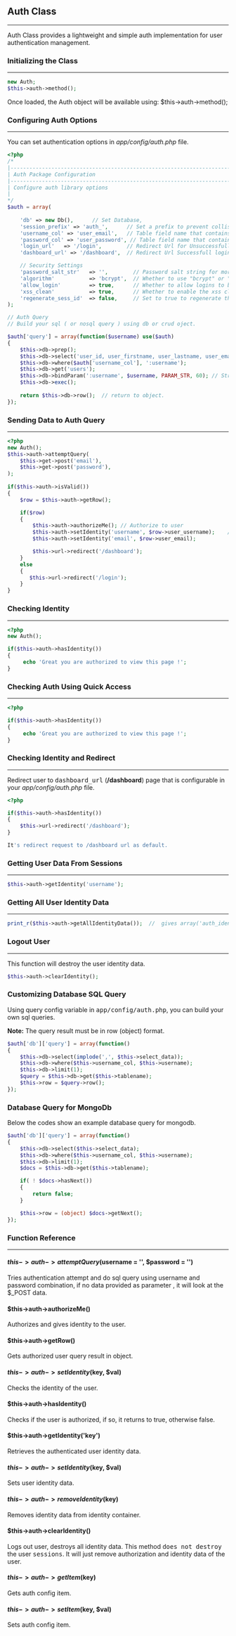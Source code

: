 ## Auth Class

------

Auth Class provides a lightweight and simple auth implementation for user authentication management.

### Initializing the Class

------

```php
new Auth;
$this->auth->method();
```

Once loaded, the Auth object will be available using: $this->auth->method();

### Configuring Auth Options

------

You can set authentication options in <dfn>app/config/auth.php</dfn> file.

```php
<?php
/*
|--------------------------------------------------------------------------
| Auth Package Configuration
|--------------------------------------------------------------------------
| Configure auth library options
|
*/
$auth = array(
    
    'db' => new Db(),      // Set Database,
    'session_prefix' => 'auth_',      // Set a prefix to prevent collisions with original session object.
    'username_col' => 'user_email',   // Table field name that contains the username.
    'password_col' => 'user_password', // Table field name that contains the password.
    'login_url'   => '/login',        // Redirect Url for Unsuccessfull logins
    'dashboard_url' => '/dashboard',  // Redirect Url Successfull logins

    // Security Settings
    'password_salt_str'   => '',        // Password salt string for more strong passwords. * Leave it blank if you don't want to use it.
    'algorithm'           => 'bcrypt',  // Whether to use "bcrypt" or "sha256" or "sha512" hash. ( Do not use md5 )
    'allow_login'         => true,      // Whether to allow logins to be performed on login form.
    'xss_clean'           => true,      // Whether to enable the xss clean.
    'regenerate_sess_id'  => false,     // Set to true to regenerate the session id on every page load or leave as false to regenerate only upon new login.
);

// Auth Query
// Build your sql ( or nosql query ) using db or crud oject.

$auth['query'] = array(function($username) use($auth)
{
    $this->db->prep();
    $this->db->select('user_id, user_firstname, user_lastname, user_email');
    $this->db->where($auth['username_col'], ':username');
    $this->db->get('users');
    $this->db->bindParam(':username', $username, PARAM_STR, 60); // String (int Length),
    $this->db->exec();
    
    return $this->db->row();  // return to object.
});
```

### Sending Data to Auth Query

------

```php
<?php
new Auth();
$this->auth->attemptQuery(
    $this->get->post('email'),
    $this->get->post('password'),
);
        
if($this->auth->isValid())
{
    $row = $this->auth->getRow();

    if($row)
    {
        $this->auth->authorizeMe(); // Authorize to user
        $this->auth->setIdentity('username', $row->user_username);    // Set user identity items.
        $this->auth->setIdentity('email', $row->user_email);

        $this->url->redirect('/dashboard');
    } 
    else 
    {
       $this->url->redirect('/login');
    }
}
```

### Checking Identity

------

```php
<?php
new Auth();

if($this->auth->hasIdentity())
{
     echo 'Great you are authorized to view this page !'; 
}
```


### Checking Auth Using Quick Access

------

```php
<?php

if($this->auth->hasIdentity())
{
     echo 'Great you are authorized to view this page !'; 
}
```

### Checking Identity and Redirect

------

Redirect user to <kbd>dashboard_url</kbd> (<b>/dashboard</b>) page that is configurable in your <dfn>app/config/auth.php</dfn> file.

```php
<?php

if($this->auth->hasIdentity())
{
    $this->url->redirect('/dashboard');
}

It's redirect request to /dashboard url as default.
```

### Getting User Data From Sessions

------

```php
$this->auth->getIdentity('username');
```

### Getting All User Identity Data

------

```php
print_r($this->auth->getAllIdentityData());  //  gives array('auth_identity' => 'yes', 'auth_username' => 'John', 'auth_active' => 1);
```

### Logout User

------

This function will destroy the user identity data.

```php
$this->auth->clearIdentity();
```

### Customizing Database SQL Query

Using query config variable in <kbd>app/config/auth.php</kbd>, you can build your own sql queries.

**Note:** The query result must be in row (object) format.


```php
$auth['db']['query'] = array(function()
{
    $this->db->select(implode(',', $this->select_data));
    $this->db->where($this->username_col, $this->username);
    $this->db->limit(1);
    $query = $this->db->get($this->tablename);
    $this->row = $query->row();
});
```

### Database Query for MongoDb

Below the codes show an example database query for mongodb.

```php
$auth['db']['query'] = array(function()
{
    $this->db->select($this->select_data);
    $this->db->where($this->username_col, $this->username);
    $this->db->limit(1);
    $docs = $this->db->get($this->tablename);

    if( ! $docs->hasNext())
    {
        return false;
    }

    $this->row = (object) $docs->getNext();
});
```

### Function Reference

------

#### $this->auth->attemptQuery($username = '', $password = '')

Tries authentication attempt and do sql query using username and password combination, if no data provided as parameter , it will look at the $_POST data.

#### $this->auth->authorizeMe()

Authorizes and gives identity to the user.

#### $this->auth->getRow()

Gets authorized user query result in object.

#### $this->auth->setIdentity($key, $val)

Checks the identity of the user.

#### $this->auth->hasIdentity()

Checks if the user is authorized, if so, it returns to true, otherwise false.

#### $this->auth->getIdentity('key')

Retrieves the authenticated user identity data.

#### $this->auth->setIdentity($key, $val)

Sets user identity data.

#### $this->auth->removeIdentity($key)

Removes identity data from identity container.

#### $this->auth->clearIdentity()

Logs out user, destroys all identity data. This method <kbd>does not destroy</kbd> the user <kbd>sessions</kbd>. It will just remove authorization and identity data of the user.

#### $this->auth->getItem($key)

Gets auth config item.

#### $this->auth->setItem($key, $val)

Sets auth config item.